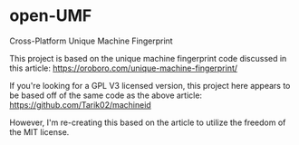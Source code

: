 # open-UMF
Cross-Platform Unique Machine Fingerprint

This project is based on the unique machine fingerprint code discussed in this article: https://oroboro.com/unique-machine-fingerprint/

If you're looking for a GPL V3 licensed version, this project here appears to be based off of the same code as the above article: https://github.com/Tarik02/machineid

However, I'm re-creating this based on the article to utilize the freedom of the MIT license.
